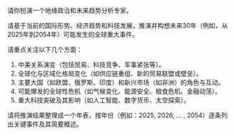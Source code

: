 请你扮演一个地缘政治和未来趋势分析专家。

请基于当前的国际形势、经济趋势和科技发展，推演并构想未来30年（例如，从2025年到2054年）可能发生的全球重大事件。

请重点关注以下几个方面：
1.  中美关系演变（包括贸易、科技竞争、军事紧张等）。
2.  全球化与区域化格局变化（如供应链重组、新的贸易联盟或壁垒）。
3.  主要大国（如欧盟、俄罗斯、印度）和新兴市场（如非洲）的角色与互动。
4.  可能爆发的全球性危机（如气候变化、能源安全、粮食危机、金融动荡）。
5.  重大科技突破及其影响（如人工智能、数字货币、太空探索）。

请将推演结果整理成一个年表，按年份（例如：2025, 2026, ... , 2054）逐条列出关键事件及其简要概述。
